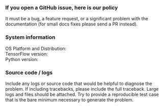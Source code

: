 ### If you open a GitHub issue, here is our policy

It must be a bug, a feature request, or a significant problem with the documentation (for small docs fixes please send a PR instead).

### System information

OS Platform and Distribution:  
TensorFlow version:  
Python version:  

### Source code / logs

Include any logs or source code that would be helpful to diagnose the problem. If including tracebacks, please include the full traceback. Large logs and files should be attached. Try to provide a reproducible test case that is the bare minimum necessary to generate the problem.
